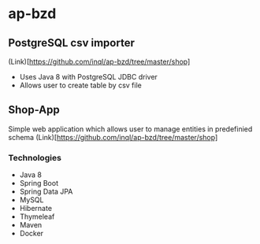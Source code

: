 # ap-bzd

## PostgreSQL csv importer

(Link)[https://github.com/inql/ap-bzd/tree/master/shop]

* Uses Java 8 with PostgreSQL JDBC driver
* Allows user to create table by csv file

## Shop-App

Simple web application which allows user to manage entities in predefinied schema
(Link)[https://github.com/inql/ap-bzd/tree/master/shop]

### Technologies

* Java 8
* Spring Boot
* Spring Data JPA
* MySQL
* Hibernate
* Thymeleaf
* Maven
* Docker